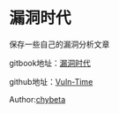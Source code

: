# 漏洞时代

保存一些自己的漏洞分析文章

gitbook地址：[漏洞时代](https://chybeta.gitbooks.io/vuln-time/content/)

github地址：[Vuln-Time](https://github.com/CHYbeta/Vuln-Time)

Author:[chybeta](https://chybeta.github.io)